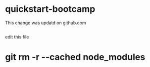 # quickstart-bootcamp


This change was updatd on github.com

##
edit this file

# git rm -r --cached node_modules